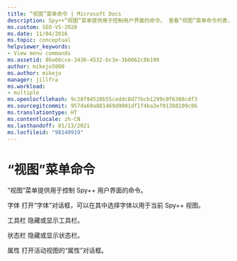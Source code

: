 ```yaml
---
title: “视图”菜单命令 | Microsoft Docs
description: Spy++“视图”菜单提供用于控制用户界面的命令。 查看“视图”菜单命令列表，其中包含每个命令的简短说明。
ms.custom: SEO-VS-2020
ms.date: 11/04/2016
ms.topic: conceptual
helpviewer_keywords:
- View menu commands
ms.assetid: 86a66cce-3436-4532-bc3e-3b0662c8b198
author: mikejo5000
ms.author: mikejo
manager: jillfra
ms.workload:
- multiple
ms.openlocfilehash: 9c28f94520b55ceddc8d77bcb1299c0f6308cdf3
ms.sourcegitcommit: 957da60a881469d9001df1f4ba3ef01388109c86
ms.translationtype: HT
ms.contentlocale: zh-CN
ms.lasthandoff: 01/13/2021
ms.locfileid: "98149919"
---
```

# <a name="view-menu-commands"></a>“视图”菜单命令
“视图”菜单提供用于控制 Spy++ 用户界面的命令。

 字体 打开“字体”对话框，可以在其中选择字体以用于当前 Spy++ 视图。

 工具栏 隐藏或显示工具栏。

 状态栏 隐藏或显示状态栏。

 属性 打开活动视图的“属性”对话框。